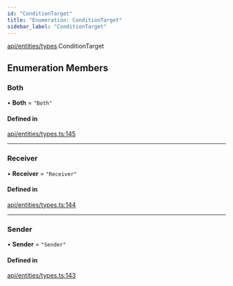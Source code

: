 ```yaml
---
id: "ConditionTarget"
title: "Enumeration: ConditionTarget"
sidebar_label: "ConditionTarget"
---
```


[api/entities/types](../../../../../modules/API/Entities/Types/Types.md).ConditionTarget

## Enumeration Members

### Both

• **Both** = ``"Both"``

#### Defined in

[api/entities/types.ts:145](https://github.com/PolymeshAssociation/polymesh-sdk/blob/8a9158669/src/api/entities/types.ts#L145)

___

### Receiver

• **Receiver** = ``"Receiver"``

#### Defined in

[api/entities/types.ts:144](https://github.com/PolymeshAssociation/polymesh-sdk/blob/8a9158669/src/api/entities/types.ts#L144)

___

### Sender

• **Sender** = ``"Sender"``

#### Defined in

[api/entities/types.ts:143](https://github.com/PolymeshAssociation/polymesh-sdk/blob/8a9158669/src/api/entities/types.ts#L143)
